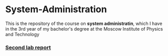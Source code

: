 # System-Administration


This is the repository of the course on __system administratin__, which I have in the 3rd year of my bachelor's degree at the Moscow Institute of Physics and Technology

### [Second lab report](https://github.com/andyfilya/System-Administration/tree/main/lab2_2024) 
